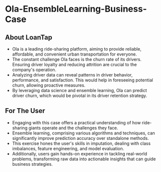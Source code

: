 # Ola-EnsembleLearning-Business-Case

## About LoanTap
- Ola is a leading ride-sharing platform, aiming to provide reliable, affordable, and convenient urban transportation for everyone.
- The constant challenge Ola faces is the churn rate of its drivers. Ensuring driver loyalty and reducing attrition are crucial to the company's operation.
- Analyzing driver data can reveal patterns in driver behavior, performance, and satisfaction. This would help in foreseeing potential churn, allowing proactive
measures.
- By leveraging data science and ensemble learning, Ola can predict driver churn, which would be pivotal in its driver retention strategy.

## For The User
- Engaging with this case offers a practical understanding of how ride-sharing giants operate and the challenges they face.
- Ensemble learning, comprising various algorithms and techniques, can significantly improve prediction accuracy over standalone methods.
- This exercise hones the user's skills in imputation, dealing with class imbalances, feature engineering, and model evaluation.
- Additionally, users gain hands-on experience in tackling real-world problems, transforming raw data into actionable insights that can guide business strategies.
